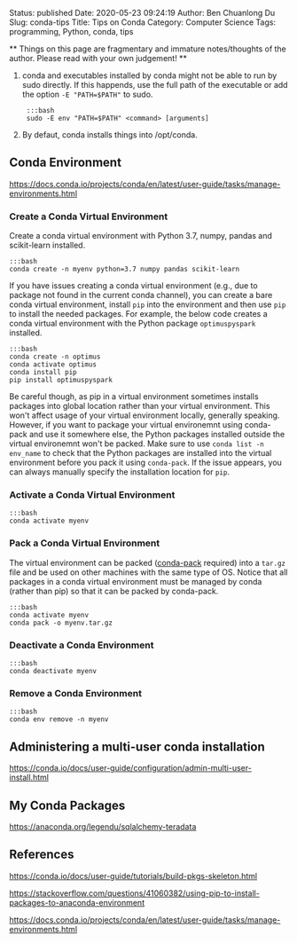 Status: published
Date: 2020-05-23 09:24:19
Author: Ben Chuanlong Du
Slug: conda-tips
Title: Tips on Conda
Category: Computer Science
Tags: programming, Python, conda, tips

**
Things on this page are
fragmentary and immature notes/thoughts of the author.
Please read with your own judgement!
**


1. conda and executables installed by conda might not be able to run by sudo directly. 
    If this happends, 
    use the full path of the executable
    or add the option `-E "PATH=$PATH"` to sudo.
    
        :::bash
        sudo -E env "PATH=$PATH" <command> [arguments]

2. By defaut, conda installs things into /opt/conda.

## Conda Environment

https://docs.conda.io/projects/conda/en/latest/user-guide/tasks/manage-environments.html

### Create a Conda Virtual Environment

Create a conda virtual environment with Python 3.7, numpy, pandas and scikit-learn installed.

    :::bash
    conda create -n myenv python=3.7 numpy pandas scikit-learn

If you have issues creating a conda virtual environment 
(e.g., due to package not found in the current conda channel),
you can create a bare conda virtual environment,
install `pip` into the environment 
and then use `pip` to install the needed packages.
For example,
the below code creates a conda virtual environment 
with the Python package `optimuspyspark` installed.

    :::bash
    conda create -n optimus
    conda activate optimus
    conda install pip
    pip install optimuspyspark

Be careful though, 
as pip in a virtual environment sometimes installs packages into global location rather than your virtual environment. 
This won't affect usage of your virtual environment locally, 
generally speaking.
However,
if you want to package your virtual environemnt using conda-pack 
and use it somewhere else,
the Python packages installed outside the virtual environemnt won't be packed.
Make sure to use `conda list -n env_name` 
to check that the Python packages are installed into the virtual environment 
before you pack it using `conda-pack`.
If the issue appears, 
you can always manually specify the installation location for `pip`.

### Activate a Conda Virtual Environment

    :::bash
    conda activate myenv

### Pack a Conda Virtual Environment

The virtual environment can be packed 
([conda-pack](https://conda.github.io/conda-pack/index.html) required) 
into a `tar.gz` file 
and be used on other machines with the same type of OS.
Notice that all packages in a conda virtual environment 
must be managed by conda (rather than pip)
so that it can be packed by conda-pack.

    :::bash
    conda activate myenv
    conda pack -o myenv.tar.gz

### Deactivate a Conda Environment

    :::bash
    conda deactivate myenv

### Remove a Conda Environment

    :::bash
    conda env remove -n myenv

## Administering a multi-user conda installation

https://conda.io/docs/user-guide/configuration/admin-multi-user-install.html

## My Conda Packages

https://anaconda.org/legendu/sqlalchemy-teradata

## References

https://conda.io/docs/user-guide/tutorials/build-pkgs-skeleton.html

https://stackoverflow.com/questions/41060382/using-pip-to-install-packages-to-anaconda-environment

https://docs.conda.io/projects/conda/en/latest/user-guide/tasks/manage-environments.html
